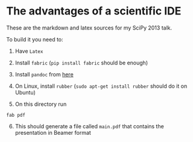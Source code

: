 
# The advantages of a scientific IDE

These are the markdown and latex sources for my SciPy 2013 talk.

To build it you need to:

1. Have `Latex`

2. Install `fabric` (`pip install fabric` should be enough)

3. Install `pandoc` from [here](http://code.google.com/p/pandoc/downloads/list)

4. On Linux, install `rubber` (`sudo apt-get install rubber` should do it on
   Ubuntu)

5. On this directory run

`fab pdf`

6. This should generate a file called `main.pdf` that contains the presentation
   in Beamer format
